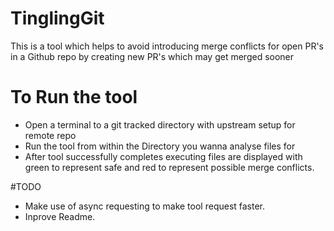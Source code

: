 # TinglingGit
This is a tool which helps to avoid introducing merge conflicts for open PR's in a Github repo by creating new PR's which may get merged sooner

# To Run the tool

* Open a terminal to a git tracked directory with upstream setup for remote repo
* Run the tool from within the Directory you wanna analyse files for
* After tool successfully completes executing files are displayed with green to represent safe and red to represent possible merge conflicts.

#TODO

* Make use of async requesting to make tool request faster.
* Inprove Readme.
